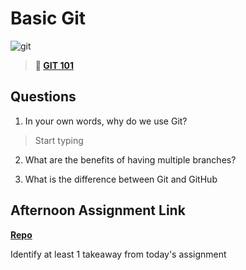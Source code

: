 # Basic Git

![git](https://git-scm.com/images/branching-illustration@2x.png)

> **📖 [GIT 101](https://codeworksacademy.com/fs-student-guide/resources/wk1/01-GIT)**

## Questions

1. In your own words, why do we use Git? 

> Start typing

2. What are the benefits of having multiple branches?

3. What is the difference between Git and GitHub

## Afternoon Assignment Link

**[Repo](https://github.com/MarkOhnsman/fs-journal)**

Identify at least 1 takeaway from today's assignment
